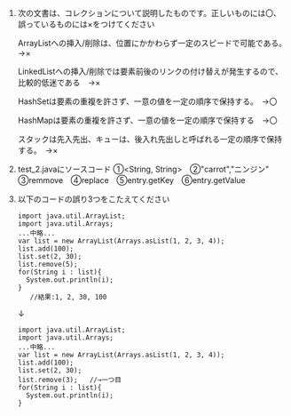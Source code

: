 1. 次の文書は、コレクションについて説明したものです。正しいものには〇、誤っているものには×をつけてください

   ArrayListへの挿入/削除は、位置にかかわらず一定のスピードで可能である。　→×

   LinkedListへの挿入/削除では要素前後のリンクの付け替えが発生するので、比較的低迷である　→×

   HashSetは要素の重複を許さず、一意の値を一定の順序で保持する。　→〇

   HashMapは要素の重複を許さず、一意の値を一定の順序で保持する　→〇

   スタックは先入先出、キューは、後入れ先出しと呼ばれる一定の順序で保持する。　→×

2. test_2.javaにソースコード
   ①<String, String>　②"carrot","ニンジン"　③remmove　④replace　⑤entry.getKey　⑥entry.getValue


3. 以下のコードの誤り3つをこたえてください

   ```
   import java.util.ArrayList;
   import java.util.Arrays;
   ...中略...
   var list = new ArrayList(Arrays.asList(1, 2, 3, 4));
   list.add(100);
   list.set(2, 30);
   list.remove(5);
   for(String i : list){
     System.out.println(i);
   }
      //結果:1, 2, 30, 100
   ```

   ↓

   ```
   import java.util.ArrayList;
   import java.util.Arrays;
   ...中略...
   var list = new ArrayList(Arrays.asList(1, 2, 3, 4));
   list.add(100);
   list.set(2, 30);
   list.remove(3);   //→一つ目
   for(String i : list){
     System.out.println(i);
   }
   ```